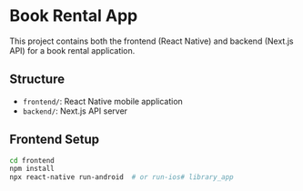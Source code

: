 # Book Rental App

This project contains both the frontend (React Native) and backend (Next.js API) for a book rental application.

## Structure
- `frontend/`: React Native mobile application
- `backend/`: Next.js API server

## Frontend Setup
```bash
cd frontend
npm install
npx react-native run-android  # or run-ios# library_app
